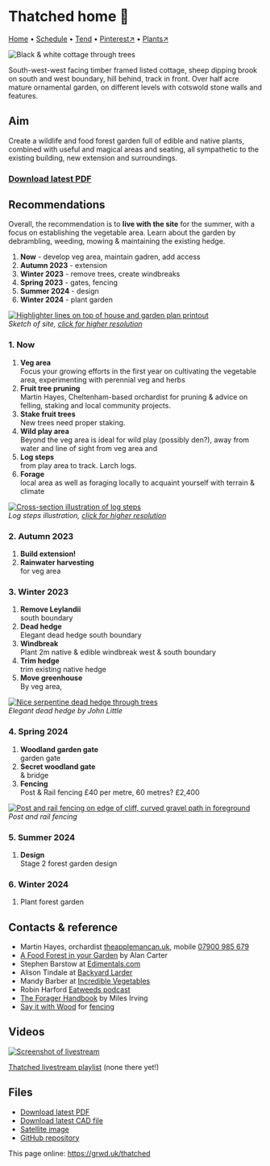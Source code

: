 # Thatched home 🏡

[Home](https://grwd.uk/thatched/) • [Schedule](https://grwd.uk/thatched/schedule) • [Tend](https://grwd.uk/thatched/tend) • [Pinterest↗](https://pinterest.co.uk/NatureWorksGarden/thatched) • [Plants↗](https://bit.ly/thatched-plants)

![Black & white cottage through trees](https://res.cloudinary.com/growdigital/image/upload/w_320/v1676366654/thatched/house-230213.jpg)

South-west-west facing timber framed listed cottage, sheep dipping brook on south and west boundary, hill behind, track in front. Over half acre mature ornamental garden, on different levels with cotswold stone walls and features. 

## Aim

Create a wildlife and food forest garden full of edible and native plants, combined with useful and magical areas and seating, all sympathetic to the existing building, new extension and surroundings.

### [Download latest PDF](https://github.com/growdigital/thatched/raw/main/thatched.pdf)

## Recommendations

Overall, the recommendation is to **live with the site** for the summer, with a focus on establishing the vegetable area. Learn about the garden by debrambling, weeding, mowing & maintaining the existing hedge.

1. **Now** - develop veg area, maintain gadren, add access
2. **Autumn 2023** - extension
3. **Winter 2023** - remove trees, create windbreaks
4. **Spring 2023** - gates, fencing 
5. **Summer 2024** - design
5. **Winter 2024** - plant garden

[![Highlighter lines on top of house and garden plan printout](https://res.cloudinary.com/growdigital/image/upload/w_420/v1676571538/highlighter.jpg)](https://res.cloudinary.com/growdigital/image/upload/v1676571538/highlighter.jpg)  
_Sketch of site, [click for higher resolution]()_

### 1. Now

1. **Veg area**<br>Focus your growing efforts in the first year on cultivating the vegetable area, experimenting with perennial veg and herbs 
2. **Fruit tree pruning**<br>Martin Hayes, Cheltenham-based orchardist for pruning & advice on felling, staking and local community projects.
3. **Stake fruit trees**<br>New trees need proper staking.
4. **Wild play area**<br>Beyond the veg area is ideal for wild play (possibly den?), away from water and line of sight from veg area and 
5. **Log steps**<br>from play area to track. Larch logs.
6. **Forage**<br> local area as well as foraging locally to acquaint yourself with terrain & climate

[![Cross-section illustration of log steps](https://res.cloudinary.com/growdigital/image/upload/w_420/v1653037103/clifftop/log-steps.jpg)](https://res.cloudinary.com/growdigital/image/upload/v1653037103/clifftop/log-steps.jpg)  
_Log steps illustration, [click for higher resolution](https://res.cloudinary.com/growdigital/image/upload/v1653037103/clifftop/log-steps.jpg)_

### 2. Autumn 2023

1. **Build extension!**
2. **Rainwater harvesting**<br>for veg area

### 3. Winter 2023

1. **Remove Leylandii**<br>south boundary
2. **Dead hedge**<br>Elegant dead hedge south boundary
2. **Windbreak**<br>Plant 2m native & edible windbreak west & south boundary
3. **Trim hedge**<br>trim existing native hedge
4. **Move greenhouse**<br>By veg area, 

[![Nice serpentine dead hedge through trees](https://res.cloudinary.com/growdigital/image/upload/w_320/v1588061045/john-little-dead-hedge.jpg)](https://res.cloudinary.com/growdigital/image/upload/v1588061045/john-little-dead-hedge.jpg)  
_Elegant dead hedge by John Little_ 

### 4. Spring 2024

1. **Woodland garden gate**<br>garden gate
2. **Secret woodland gate**<br> & bridge
3. **Fencing**<br>Post & Rail fencing £40 per metre, 60 metres? £2,400

[![Post and rail fencing on edge of cliff, curved gravel path in foreground](https://res.cloudinary.com/growdigital/image/upload/w_320/v1676582092/clifftop/post-rail-fencing-crop-220419.jpg)](https://res.cloudinary.com/growdigital/image/upload/v1676582092/clifftop/post-rail-fencing-crop-220419.jpg)  
_Post and rail fencing_

### 5. Summer 2024

1. **Design**<br>Stage 2 forest garden design

### 6. Winter 2024

1. Plant forest garden


## Contacts & reference

* Martin Hayes, orchardist [theapplemancan.uk](), mobile [07900 985 679](tel:+447900985679)
* [A Food Forest in your Garden](https://www.foodforest.garden/product/book/) by Alan Carter
* Stephen Barstow at [Edimentals.com](http://www.edimentals.com/blog/)
* Alison Tindale at [Backyard Larder](https://backyardlarder.co.uk/)
* Mandy Barber at [Incredible Vegetables](https://www.incrediblevegetables.co.uk/)
* Robin Harford [Eatweeds podcast](https://www.eatweeds.co.uk/podcast)
* [The Forager Handbook](https://www.milesirving.com/author) by Miles Irving
* [Say it with Wood](https://www.facebook.com/sayitwithwoodchestnut/) for [fencing](https://www.sayitwithwood.co.uk/cleft-chestnut-products/cleft-mortised-post-rail/)  

## Videos

[![Screenshot of livestream](https://res.cloudinary.com/growdigital/image/upload/w_320/v1638362351/clifftop/clifftop-livestream.jpg)](https://bit.ly/thatched-playlist)

[Thatched livestream playlist](https://bit.ly/thatched-playlist) (none there yet!)

## Files

* [Download latest PDF](https://github.com/growdigital/thatched/raw/main/thatched.pdf)
* [Download latest CAD file](https://downgit.github.io/#/home?url=https://github.com/growdigital/thatched/blob/main/thatched.dxf)
* [Satellite image](https://github.com/growdigital/thatched/raw/main/satellite.jpg)
* [GitHub repository](https://github.com/growdigital/thatched)

This page online: <https://grwd.uk/thatched>
